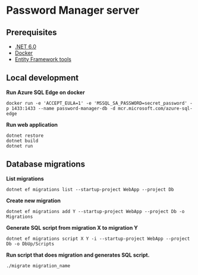 # Password Manager server

## Prerequisites
- [.NET 6.0](https://dotnet.microsoft.com/en-us/download)
- [Docker](https://docs.docker.com/get-docker/)
- [Entity Framework tools](https://docs.microsoft.com/en-us/ef/core/cli/dotnet)

## Local development
**Run Azure SQL Edge on docker**
```shell
docker run -e 'ACCEPT_EULA=1' -e 'MSSQL_SA_PASSWORD=secret_password' -p 1433:1433 --name password-manager-db -d mcr.microsoft.com/azure-sql-edge 
```

**Run web application**
```shell
dotnet restore
dotnet build
dotnet run
```

## Database migrations
**List migrations**
```shell
dotnet ef migrations list --startup-project WebApp --project Db
```

**Create new migration**
```shell
dotnet ef migrations add Y --startup-project WebApp --project Db -o Migrations
```

**Generate SQL script from migration X to migration Y**
```shell
dotnet ef migrations script X Y -i --startup-project WebApp --project Db -o DbUp/Scripts
```

**Run script that does migration and generates SQL script.**
```shell
./migrate migration_name
```